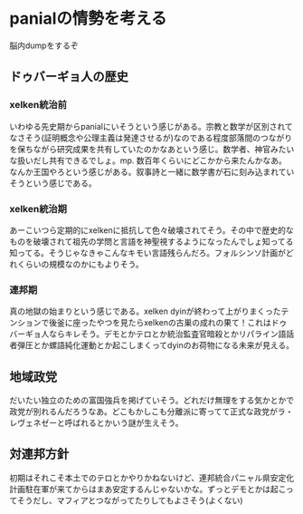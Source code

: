 # panialの情勢を考える
脳内dumpをするぞ


## ドゥバーギョ人の歴史

### xelken統治前
いわゆる先史期からpanialにいそうという感じがある。宗教と数学が区別されてなさそう(証明概念や公理主義は発達させるが)なのである程度部落間のつながりを保ちながら研究成果を共有していたのかなあという感じ。数学者、神官みたいな扱いだし共有できるでしょ。mp. 数百年くらいにどこかから来たんかなあ。なんか王国やろという感じがある。叙事詩と一緒に数学書が石に刻み込まれていそうという感じである。

### xelken統治期
あーこいつら定期的にxelkenに抵抗して色々破壊されてそう。その中で歴史的なものを破壊されて祖先の学問と言語を神聖視するようになったんでしょ知ってる知ってる。そうじゃなきゃこんなキモい言語残らんだろ。フォルシンソ計画がどれくらいの規模なのかにもよりそう。

### 連邦期
真の地獄の始まりという感じである。xelken dyinが終わって上がりまくったテンションで後釜に座ったやつを見たらxelkenの古巣の成れの果て！これはドゥバーギョ人ならキレそう。デモとかテロとか統治監査官暗殺とかリパライン語話者弾圧とか螺語純化運動とか起こしまくってdyinのお荷物になる未来が見える。

## 地域政党
だいたい独立のための富国強兵を掲げていそう。どれだけ無理をする気かとかで政党が別れるんだろうなあ。どこもかしこも分離派に寄ってて正式な政党がラ・レヴェネゼーと呼ばれるとかいう謎が生えそう。

## 対連邦方針
初期はそれこそ本土でのテロとかやりかねないけど、連邦統合パニャル県安定化計画駐在軍が来てからはまあ安定するんじゃないかな。ずっとデモとかは起こってそうだし、マフィアとつながってたりしてもよさそう(よくない)
